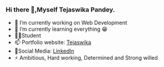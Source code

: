 ### Hi there 👋,Myself Tejaswika Pandey.

- 🔭 I’m currently working on Web Development
- 🌱 I’m currently learning everything 😁
- 👩‍🎓Student
- 📫 Portfolio website: [Tejaswika](https://tejaswika.github.io/port123/)
- 👬Social Media: [LinkedIn](https://www.linkedin.com/in/tejaswika-pandey-4b1509190/)
- ⚡ Ambitious, Hard working, Determined and Strong willed

